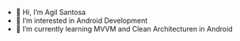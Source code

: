 - 👋 Hi, I’m Agil Santosa
- 👀 I’m interested in Android Development
- 🌱 I’m currently learning MVVM and Clean Architecturen in Android
<!---
devsagilsantosa/devsagilsantosa is a ✨ special ✨ repository because its `README.md` (this file) appears on your GitHub profile.
You can click the Preview link to take a look at your changes.
--->
